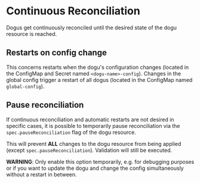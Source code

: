 # Continuous Reconciliation

Dogus get continuously reconciled until the desired state of the dogu resource is reached.

## Restarts on config change

This concerns restarts when the dogu's configuration changes (located in the ConfigMap and Secret named
`<dogu-name>-config`).
Changes in the global config trigger a restart of all dogus (located in the ConfigMap named `global-config`).

## Pause reconciliation

If continuous reconciliation and automatic restarts are not desired in specific cases, it is possible to temporarily
pause reconciliation via the `spec.pauseReconciliation` flag of the dogu resource.

This will prevent **ALL** changes to the dogu resource from being applied (except `spec.pauseReconciliation`).
Validation will still be executed.

**WARNING**: Only enable this option temporarily, e.g. for debugging purposes or if you want to update the dogu and
change the config simultaneously without a restart in between.
